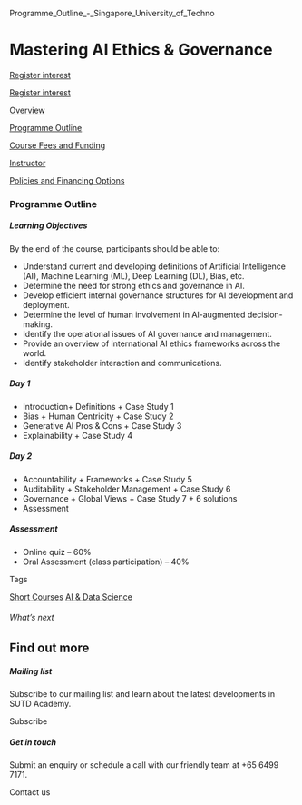 Programme_Outline_-_Singapore_University_of_Techno



Mastering AI Ethics & Governance
================================

[Register interest](/admissions/academy/short-courses/short-courses-register-your-interest/?coursename=mastering-ai-ethics-governance)

[Register interest](/admissions/academy/short-courses/short-courses-register-your-interest/?coursename=mastering-ai-ethics-governance)

[Overview](/course/mastering-ai-ethics-governance/#tabs)

[Programme Outline](/course/mastering-ai-ethics-governance/programme-outline/#tabs)

[Course Fees and Funding](/course/mastering-ai-ethics-governance/course-fees-and-funding/#tabs)

[Instructor](/course/mastering-ai-ethics-governance/instructor/#tabs)

[Policies and Financing Options](/course/mastering-ai-ethics-governance/policies-and-financing-options/#tabs)

### Programme Outline

##### **Learning Objectives**

By the end of the course, participants should be able to:

* Understand current and developing definitions of Artificial Intelligence (AI), Machine Learning (ML), Deep Learning (DL), Bias, etc.
* Determine the need for strong ethics and governance in AI.
* Develop efficient internal governance structures for AI development and deployment.
* Determine the level of human involvement in AI-augmented decision-making.
* Identify the operational issues of AI governance and management.
* Provide an overview of international AI ethics frameworks across the world.
* Identify stakeholder interaction and communications.

##### Day 1

* Introduction+ Definitions + Case Study 1
* Bias + Human Centricity + Case Study 2
* Generative AI Pros & Cons + Case Study 3
* Explainability + Case Study 4

##### Day 2

* Accountability + Frameworks + Case Study 5
* Auditability + Stakeholder Management + Case Study 6
* Governance + Global Views + Case Study 7 + 6 solutions
* Assessment

##### Assessment

* Online quiz – 60%
* Oral Assessment (class participation) – 40%

Tags

[Short Courses](/admissions/academy/courses-and-modules/?academy-type-course=780)
[AI & Data Science](/admissions/academy/courses-and-modules/?discipline=782)

###### What’s next

Find out more
-------------

##### Mailing list

Subscribe to our mailing list and learn about the latest developments in SUTD Academy.

Subscribe

##### Get in touch

Submit an enquiry or schedule a call with our friendly team at +65 6499 7171.

Contact us

